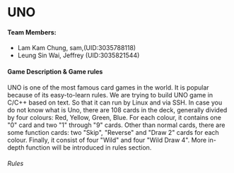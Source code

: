 # UNO

#### Team Members:
- Lam Kam Chung, sam,(UID:3035788118)
- Leung Sin Wai, Jeffrey (UID:3035821544)

#### Game Description & Game rules
UNO is one of the most famous card games in the world. It is popular because of its easy-to-learn rules. We are trying to build UNO game in C/C++ based on text. So that it can run by Linux and via SSH. In case you do not know what is Uno, there are 108 cards in the deck, generally divided by four colours: Red, Yellow, Green, Blue. For each colour, it contains one "0" card and two "1" through "9" cards. Other than normal cards, there are some function cards: two "Skip", "Reverse" and "Draw 2" cards for each colour. Finally, it consist of four "Wild" and four "Wild Draw 4". More in-depth function will be introduced in rules section.
###### Rules
